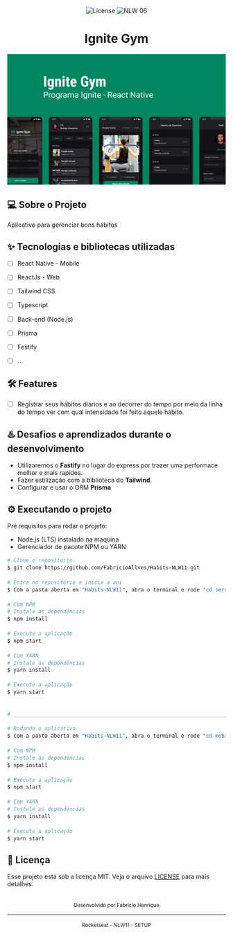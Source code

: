 <p align="center">
  <img alt="License" src="https://img.shields.io/static/v1?label=license&message=MIT&color=5636D3&labelColor=0A1033">

 <img src="https://img.shields.io/static/v1?label=Ignite&message=ReactNative&color=5636D3&labelColor=0A1033" alt="NLW 06" />
</p>


<h1 align="center">Ignite Gym</h1>

<img alt="gif-cell" src="https://github.com/FabricioAllves/ignite-gym/blob/main/mobile/src/assets/ReadmeLogo.png"/>

## 💻 Sobre o Projeto
<!-- OQUE E´? -->
Aplicativo para gerenciar bons hábitos

<!-- QUAIS TECNOLOGIA USEI? -->
## ✨ Tecnologias e bibliotecas utilizadas

- [ ] React Native - Mobile
- [ ] ReactJs -   Web
- [ ] Tailwind CSS
- [ ] Typescript
- [ ] Back-end (Node.js)
- [ ] Prisma
- [ ] Festify
- [ ] ...




<!-- QUAL É O PROBLEMA QUE ESSE PROJETO RESOLVE E OQUE ELE FAZ? -->
## :hammer_and_wrench: Features 

- [ ] Registrar seus hábitos diários e ao decorrer do tempo por meio da linha do tempo ver com qual intensidade foi feito aquele hábito.



## ♨️ Desafios e aprendizados durante o desenvolvimento
- Utilizaremos o **Fastify** no lugar do express por trazer uma performace melhor e mais rapides.
- Fazer estilização com a biblioteca do **Tailwind**.
- Configurar e usar o ORM **Prisma**



## ⚙️ Executando o projeto
Pré requisitos para rodar o projeto:
- Node.js (LTS) instalado na maquina
- Gerenciador de pacote NPM ou YARN



```bash
# Clone o repositório
$ git clone https://github.com/FabricioAllves/Habits-NLW11.git

# Entre no repositório e inicie a api
$ Com a pasta aberta em "Habits-NLW11", abra o terminal e rode "cd server" e de enter para entrar na pasta e seguir os passos a baixo para dar inicio ao server da aplicação.

# Com NPM
# Instale as dependências
$ npm install

# Execute a aplicação
$ npm start

# Com YARN
# Instale as dependências
$ yarn install

# Execute a aplicação
$ yarn start


# __________________________________________________________________________________________________________________

# Rodando o aplicativo
$ Com a pasta aberta em "Habits-NLW11", abra o terminal e rode "cd mobile" e de enter para entrar na pasta e siga os passos a baixo:

# Com NPM
# Instale as dependências
$ npm install

# Execute a aplicação
$ npm start

# Com YARN
# Instale as dependências
$ yarn install

# Execute a aplicação
$ yarn start
```






## 📄 Licença

Esse projeto está sob a licença MIT. Veja o arquivo [LICENSE](LICENSE.md) para mais detalhes.

<br />

<div align="center">
  <small>Desenvolvido por Fabricio Henrique</small><hr>
  <small>Rocketseat - NLW11 - SETUP</small>
</div>